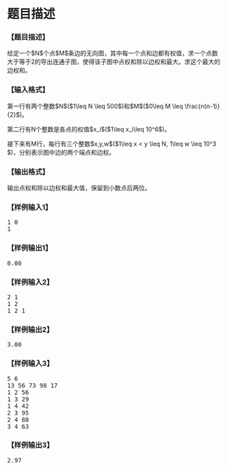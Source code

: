 # 题目描述


<h3>
【题目描述】
</h3>
<p>
给定一个$N$个点$M$条边的无向图，其中每一个点和边都有权值，求一个点数大于等于2的导出连通子图，使得该子图中点权和除以边权和最大。求这个最大的边权和。
</p>
<h3>
【输入格式】
</h3>
<p>
第一行有两个整数$N$($1\leq N \leq 500$)和$M$($0\leq M \leq \frac{n(n-1)}{2}$)。
</p>
<p>
第二行有N个整数是各点的权值$x_i$($1\leq x_i\leq 10^6$)。
</p>
<p>
接下来有M行，每行有三个整数$x,y,w$($1\leq x &lt; y \leq N, 1\leq w \leq 10^3 $)，分别表示图中边的两个端点和边权。
</p>
<h3>
【输出格式】
</h3>
<p>
输出点权和除以边权和最大值，保留到小数点后两位。
</p>
<h3>
【样例输入1】
</h3>
<pre>1 0
1
</pre>
<h3>
【样例输出1】
</h3>
<pre>0.00</pre>
<h3>
【样例输入2】
</h3>
<pre>2 1
1 2
1 2 1 
</pre>
<h3>
【样例输出2】
</h3>
<pre>3.00</pre>
<h3>
【样例输入3】
</h3>
<pre>5 6
13 56 73 98 17
1 2 56
1 3 29
1 4 42
2 3 95
2 4 88
3 4 63
</pre>
<h3>
【样例输出3】
</h3>
<pre>2.97
</pre>
